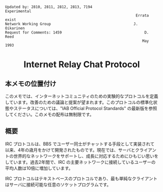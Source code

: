```
Updated by: 2810, 2811, 2812, 2813, 7194                    Experimental
                                                            Errata exist
Network Working Group                                      J. Oikarinen
Request for Comments: 1459                                      D. Reed
                                                               May 1993
```



<h1 align="center">
Internet Relay Chat Protocol
</h1>

## 本メモの位置付け

このメモでは、インターネットコミュニティのための実験的なプロトコルを定義しています。改善のための議論と提案が望まれます。このプロトコルの標準化状態やステータスについては、"IAB Official Protocol Standards" の最新版を参照してください。このメモの配布は無制限です。

## 概要

IRC プロトコルは、BBS でユーザー同士がチャットする手段として実装されて以来、4年の歳月をかけて開発されたものです。現在では、サーバとクライアントの世界的なネットワークをサポートし、成長に対応するためにひもじい思いをしています。過去2年間で、IRC の主要ネットワークに接続しているユーザーの平均人数は10倍に増加しています。

IRC プロトコルはテキストベースのプロトコルであり、最も単純なクライアントはサーバに接続可能な任意のソケットプログラムです。
